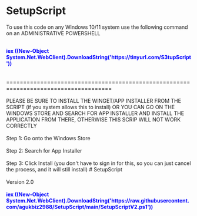 # SetupScript

To use this code on any Windows 10/11 system use the following command on an ADMINISTRATIVE POWERSHELL
<br>
<br>
<div style="color: blue;"><strong>iex ((New-Object System.Net.WebClient).DownloadString('https://tinyurl.com/S3tupScript'))</strong></div>
<br>
<br>
=====================================================================================
<br>
<br>
PLEASE BE SURE TO INSTALL THE WINGET/APP INSTALLER FROM THE SCRIPT (if you system allows this to install) OR YOU CAN GO ON THE WINDOWS STORE AND SEARCH FOR APP INSTALLER
AND INSTALL THE APPLICATION FROM THERE, OTHERWISE THIS SCRIP WILL NOT WORK CORRECTLY
<br>
<br>
Step 1: Go onto the Windows Store
<br>
<br>
Step 2: Search for App Installer
<br>
<br>
Step 3: Click Install (you don't have to sign in for this, so you can just cancel the process, and it will still install)
#   S e t u p S c r i p t 
<br>
<br>
Version 2.0
<br>
<br>
<div style="color: blue;"><strong>
iex ((New-Object System.Net.WebClient).DownloadString('https://raw.githubusercontent.com/agukbiz2988/SetupScript/main/SetupScriptV2.ps1'))</strong></div>
